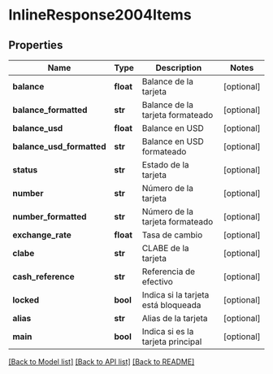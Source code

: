 # InlineResponse2004Items

## Properties
Name | Type | Description | Notes
------------ | ------------- | ------------- | -------------
**balance** | **float** | Balance de la tarjeta | [optional] 
**balance_formatted** | **str** | Balance de la tarjeta formateado | [optional] 
**balance_usd** | **float** | Balance en USD | [optional] 
**balance_usd_formatted** | **str** | Balance en USD formateado | [optional] 
**status** | **str** | Estado de la tarjeta | [optional] 
**number** | **str** | Número de la tarjeta | [optional] 
**number_formatted** | **str** | Número de la tarjeta formateado | [optional] 
**exchange_rate** | **float** | Tasa de cambio | [optional] 
**clabe** | **str** | CLABE de la tarjeta | [optional] 
**cash_reference** | **str** | Referencia de efectivo | [optional] 
**locked** | **bool** | Indica si la tarjeta está bloqueada | [optional] 
**alias** | **str** | Alias de la tarjeta | [optional] 
**main** | **bool** | Indica si es la tarjeta principal | [optional] 

[[Back to Model list]](../README.md#documentation-for-models) [[Back to API list]](../README.md#documentation-for-api-endpoints) [[Back to README]](../README.md)



